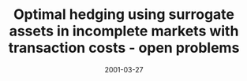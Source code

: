 ---
abstract: ''
authors:
- Marek Straka
date: '2001-03-27'
featured: false
links:
- name: Publik
  url: https://publik.tuwien.ac.at/showentry.php?ID=115382&lang=2
publication: 'Vortrag: TU Vienna, Austria; 27.03.2001'
publication_types:
- '3'
publishDate: '2001-03-27'
title: Optimal hedging using surrogate assets in incomplete markets with transaction
  costs - open problems
url_pdf: ''
---
